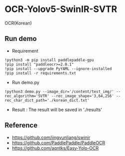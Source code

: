 # OCR-Yolov5-SwinIR-SVTR
OCR(Korean)


## Run demo

- Requirement
```
!python3 -m pip install paddlepaddle-gpu
!pip install "paddleocr>=2.0.1"
!pip install --upgrade PyYAML --ignore-installed
!pip install -r requirements.txt
```

- Run demo.py
```
!python3 demo.py --image_dir='/content/test_img/' --rec_algorithm='SVTR' --rec_image_shape='3,64,256' --rec_char_dict_path='./korean_dict.txt'
```
- Result : The result will be saved in './results'



Reference
---------------------------------------------------------------------
- https://github.com/jingyunliang/swinir
- https://github.com/PaddlePaddle/PaddleOCR
- https://github.com/aqntks/Easy-Yolo-OCR
